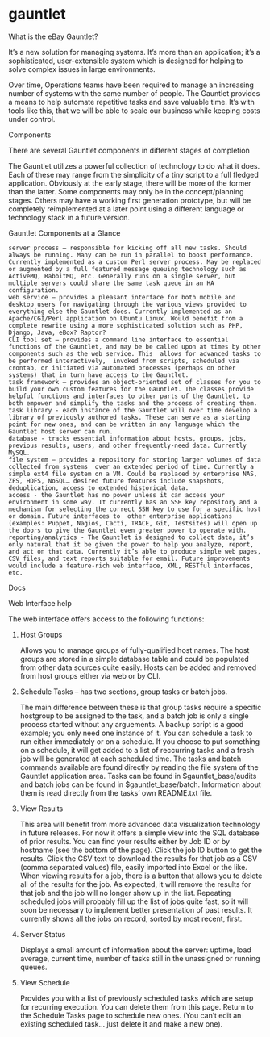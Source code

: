 gauntlet
========

What is the eBay Gauntlet?

It’s a new solution for managing systems. It’s more than an application; it’s a sophisticated, user-extensible system which is designed for helping to solve complex issues in large environments.

Over time, Operations teams have been required to manage an increasing number of systems with the same number of people. The Gauntlet provides a means to help automate repetitive tasks and save valuable time. It’s with tools like this, that we will be able to scale our business while keeping costs under control.

Components

There are several Gauntlet components in different stages of completion

The Gauntlet utilizes a powerful collection of technology to do what it does. Each of these may range from the simplicity of a tiny script to a full fledged application. Obviously at the early stage, there will be more of the former than the latter. Some components may only be in the concept/planning stages. Others may have a working first generation prototype, but will be completely reimplemented at a later point using a different language or technology stack in a future version.

Gauntlet Components at a Glance

    server process – responsible for kicking off all new tasks. Should always be running. Many can be run in parallel to boost performance. Currently implemented as a custom Perl server process. May be replaced or augmented by a full featured message queuing technology such as ActiveMQ, RabbitMQ, etc. Generally runs on a single server, but multiple servers could share the same task queue in an HA configuration.
    web service – provides a pleasant interface for both mobile and desktop users for navigating through the various views provided to everything else the Gauntlet does. Currently implemented as an Apache/CGI/Perl application on Ubuntu Linux. Would benefit from a complete rewrite using a more sophisticated solution such as PHP, Django, Java, eBox? Raptor?
    CLI tool set – provides a command line interface to essential functions of the Gauntlet, and may be be called upon at times by other components such as the web service. This  allows for advanced tasks to be performed interactively,  invoked from scripts, scheduled via crontab, or initiated via automated processes (perhaps on other systems) that in turn have access to the Gauntlet.
    task framework – provides an object-oriented set of classes for you to build your own custom features for the Gauntlet. The classes provide helpful functions and interfaces to other parts of the Gauntlet, to both empower and simplify the tasks and the process of creating them.
    task library - each instance of the Gauntlet will over time develop a library of previously authored tasks. These can serve as a starting point for new ones, and can be written in any language which the Gauntlet host server can run.
    database - tracks essential information about hosts, groups, jobs, previous results, users, and other frequently-need data. Currently MySQL.
    file system – provides a repository for storing larger volumes of data collected from systems  over an extended period of time. Currently a simple ext4 file system on a VM. Could be replaced by enterprise NAS, ZFS, HDFS, NoSQL… desired future features include snapshots, deduplication, access to extended historical data.
    access - the Gauntlet has no power unless it can access your environment in some way. It currently has an SSH key repository and a mechanism for selecting the correct SSH key to use for a specific host or domain. Future interfaces to  other enterprise applications (examples: Puppet, Nagios, Cacti, TRACE, Git, Testsites) will open up the doors to give the Gauntlet even greater power to operate with.
    reporting/analytics - The Gauntlet is designed to collect data, it’s only natural that it be given the power to help you analyze, report, and act on that data. Currently it’s able to produce simple web pages, CSV files, and text reports suitable for email. Future improvements would include a feature-rich web interface, XML, RESTful interfaces, etc.



Docs

Web Interface help

The web interface offers access to the following functions:

1. Host Groups

    Allows you to manage groups of fully-qualified host names. The host groups are stored in a simple database table and could be populated from other data sources quite easily.
    Hosts can be added and removed from host groups either via web or by CLI.

2. Schedule Tasks – has two sections, group tasks or batch jobs.

    The main difference between these is that group tasks require a specific hostgroup to be assigned to the task, and a batch job is only a single process started without any arguements. A backup script is a good example; you only need one instance of it.
    You can schedule a task to run either immediately or on a schedule. If you choose to put something on a schedule, it will get added to a list of reccurring tasks and a fresh job will be generated at each scheduled time.
    The tasks and batch commands available are found directly by reading the file system of the Gauntlet application area. Tasks can be found in $gauntlet_base/audits and batch jobs can be found in $gauntlet_base/batch. Information about them is read directly from the tasks’ own README.txt file.

3. View Results

    This area will benefit from more advanced data visualization technology in future releases. For now it offers a simple view into the SQL database of prior results.
    You can find your results either by Job ID or by hostname (see the bottom of the page).
    Click the job ID button to get the results. Click the CSV text to download the results for that job as a CSV (comma separated values) file, easily imported into Excel or the like.
    When viewing results for a job, there is a button that allows you to delete all of the results for the job. As expected, it will remove the results for that job and the job will no longer show up in the list.
    Repeating scheduled jobs will probably fill up the list of jobs quite fast, so it will soon be necessary to implement better presentation of past results. It currently shows all the jobs on record, sorted by most recent, first.

4. Server Status

    Displays a small amount of information about the server: uptime, load average, current time, number of tasks still in the unassigned or running queues.

5. View Schedule

    Provides you with a list of previously scheduled tasks which are setup for recurring execution.
    You can delete them from this page. Return to the Schedule Tasks page to schedule new ones. (You can’t edit an existing scheduled task… just delete it and make a new one).


